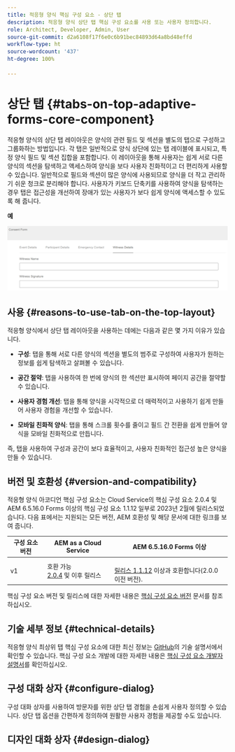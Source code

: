 ```yaml
---
title: 적응형 양식 핵심 구성 요소 - 상단 탭
description: 적응형 양식 상단 탭 핵심 구성 요소를 사용 또는 사용자 정의합니다.
role: Architect, Developer, Admin, User
source-git-commit: d2a6108f17f6e0c6b91bec84893d64a8bd48effd
workflow-type: ht
source-wordcount: '437'
ht-degree: 100%

---
```



# 상단 탭 {#tabs-on-top-adaptive-forms-core-component}

적응형 양식의 상단 탭 레이아웃은 양식의 관련 필드 및 섹션을 별도의 탭으로 구성하고 그룹화하는 방법입니다. 각 탭은 일반적으로 양식 상단에 있는 탭 레이블에 표시되고, 특정 양식 필드 및 섹션 집합을 포함합니다. 이 레이아웃을 통해 사용자는 쉽게 서로 다른 양식의 섹션을 탐색하고 액세스하여 양식을 보다 사용자 친화적이고 더 편리하게 사용할 수 있습니다. 일반적으로 필드와 섹션이 많은 양식에 사용되므로 양식을 더 작고 관리하기 쉬운 청크로 분리해야 합니다. 사용자가 키보드 단축키를 사용하여 양식을 탐색하는 경우 탭은 접근성을 개선하여 장애가 있는 사용자가 보다 쉽게 양식에 액세스할 수 있도록 해 줍니다.

**예**

![](/help/adaptive-forms/assets/tabs.png)

## 사용 {#reasons-to-use-tab-on-the-top-layout}

적응형 양식에서 상단 탭 레이아웃을 사용하는 데에는 다음과 같은 몇 가지 이유가 있습니다.

* **구성**: 탭을 통해 서로 다른 양식의 섹션을 별도의 범주로 구성하여 사용자가 원하는 정보를 쉽게 탐색하고 살펴볼 수 있습니다.

* **공간 절약**: 탭을 사용하여 한 번에 양식의 한 섹션만 표시하여 페이지 공간을 절약할 수 있습니다.

* **사용자 경험 개선**: 탭을 통해 양식을 시각적으로 더 매력적이고 사용하기 쉽게 만들어 사용자 경험을 개선할 수 있습니다.

* **모바일 친화적 양식**: 탭을 통해 스크롤 횟수를 줄이고 필드 간 전환을 쉽게 만들어 양식을 모바일 친화적으로 만듭니다.

즉, 탭을 사용하여 구성과 공간이 보다 효율적이고, 사용자 친화적인 접근성 높은 양식을 만들 수 있습니다.

## 버전 및 호환성 {#version-and-compatibility}

적응형 양식 아코디언 핵심 구성 요소는 Cloud Service의 핵심 구성 요소 2.0.4 및 AEM 6.5.16.0 Forms 이상의 핵심 구성 요소 1.1.12 일부로 2023년 2월에 릴리스되었습니다. 다음 표에서는 지원되는 모든 버전, AEM 호환성 및 해당 문서에 대한 링크를 보여 줍니다.

| 구성 요소 버전 | AEM as a Cloud Service | AEM 6.5.16.0 Forms 이상 |
|---|---|---|
| v1 | 호환 가능 <br>[2.0.4](/help/adaptive-forms/version.md) 및 이후 릴리스 | <br>[릴리스 1.1.12](/help/adaptive-forms/version.md) 이상과 호환합니다(2.0.0 이전 버전). |

핵심 구성 요소 버전 및 릴리스에 대한 자세한 내용은 [핵심 구성 요소 버전](/help/adaptive-forms/version.md) 문서를 참조하십시오.

<!-- ## Sample Component Output {#sample-component-output}

To experience the Accordion Component as well as see examples of its configuration options as well as HTML and JSON output, visit the [Component Library](https://adobe.com/go/aem_cmp_library_accordion). -->

## 기술 세부 정보 {#technical-details}

적응형 양식 최상위 탭 핵심 구성 요소에 대한 최신 정보는 [GitHub](https://github.com/adobe/aem-core-forms-components/tree/master/ui.af.apps/src/main/content/jcr_root/apps/core/fd/components/form/tabsontop/v1/tabsontop)의 기술 설명서에서 확인할 수 있습니다. 핵심 구성 요소 개발에 대한 자세한 내용은 [핵심 구성 요소 개발자 설명서](/help/developing/overview.md)를 확인하십시오.

## 구성 대화 상자 {#configure-dialog}

구성 대화 상자를 사용하여 방문자를 위한 상단 탭 경험을 손쉽게 사용자 정의할 수 있습니다. 상단 탭 옵션을 간편하게 정의하여 원활한 사용자 경험을 제공할 수도 있습니다.

## 디자인 대화 상자 {#design-dialog}

